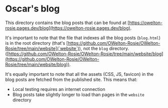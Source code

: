 # Oscar's blog
This directory contains the blog posts that can be found at [https://owelton-rosie.pages.dev/blog](https://owelton-rosie.pages.dev/blog).

It's important to note that the file that indexes all the blog posts (`blog.html`) is in the root directory (that's [https://github.com/OWelton-Rosie/OWelton-Rosie/tree/main/website](`website`)), not the `blog` directory. ([https://github.com/OWelton-Rosie/OWelton-Rosie/tree/main/website/blog](https://github.com/OWelton-Rosie/OWelton-Rosie/tree/main/website/blog)).

It's equally important to note that all the assets (CSS, JS, favicon) in the blog posts are fetched from the published site. This means that:
- Local testing requires an internet connection
- Blog posts take slightly longer to load than pages in the `website` directory 
